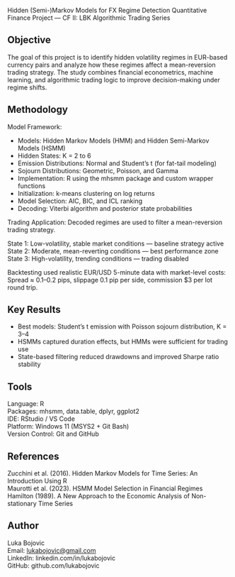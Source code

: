 Hidden (Semi-)Markov Models for FX Regime Detection
Quantitative Finance Project — CF II: LBK Algorithmic Trading Series

Objective
---------
The goal of this project is to identify hidden volatility regimes in EUR-based currency pairs and analyze how these regimes affect a mean-reversion trading strategy. 
The study combines financial econometrics, machine learning, and algorithmic trading logic to improve decision-making under regime shifts.

Methodology
------------
Model Framework:
- Models: Hidden Markov Models (HMM) and Hidden Semi-Markov Models (HSMM)
- Hidden States: K = 2 to 6
- Emission Distributions: Normal and Student’s t (for fat-tail modeling)
- Sojourn Distributions: Geometric, Poisson, and Gamma
- Implementation: R using the mhsmm package and custom wrapper functions
- Initialization: k-means clustering on log returns
- Model Selection: AIC, BIC, and ICL ranking
- Decoding: Viterbi algorithm and posterior state probabilities

Trading Application:
Decoded regimes are used to filter a mean-reversion trading strategy.

State 1: Low-volatility, stable market conditions — baseline strategy active  
State 2: Moderate, mean-reverting conditions — best performance zone  
State 3: High-volatility, trending conditions — trading disabled  

Backtesting used realistic EUR/USD 5-minute data with market-level costs:
Spread ≈ 0.1–0.2 pips, slippage 0.1 pip per side, commission $3 per lot round trip.

Key Results
------------
- Best models: Student’s t emission with Poisson sojourn distribution, K = 3–4
- HSMMs captured duration effects, but HMMs were sufficient for trading use
- State-based filtering reduced drawdowns and improved Sharpe ratio stability

Tools
-----
Language: R  
Packages: mhsmm, data.table, dplyr, ggplot2  
IDE: RStudio / VS Code  
Platform: Windows 11 (MSYS2 + Git Bash)  
Version Control: Git and GitHub

References
----------
Zucchini et al. (2016). Hidden Markov Models for Time Series: An Introduction Using R  
Maurotti et al. (2023). HSMM Model Selection in Financial Regimes  
Hamilton (1989). A New Approach to the Economic Analysis of Non-stationary Time Series

Author
------
Luka Bojovic  
Email: lukabojovic@gmail.com  
LinkedIn: linkedin.com/in/lukabojovic  
GitHub: github.com/lukabojovic
